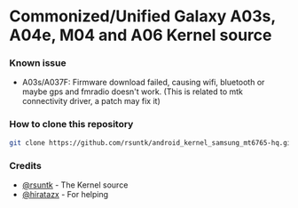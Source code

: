 # Commonized/Unified Galaxy A03s, A04e, M04 and A06 Kernel source

### Known issue
- A03s/A037F: Firmware download failed, causing wifi, bluetooth or maybe gps and fmradio doesn't work. (This is related to mtk connectivity driver, a patch may fix it)

### How to clone this repository
```sh
git clone https://github.com/rsuntk/android_kernel_samsung_mt6765-hq.git -b android-4.19-stable
```

### Credits
- [@rsuntk](https://github.com/rsuntk) - The Kernel source
- [@hiratazx](https://github.com/hiratazx) - For helping
